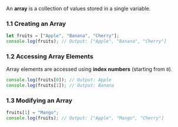 An **array** is a collection of values stored in a single variable.

### **1.1 Creating an Array**

```js
let fruits = ["Apple", "Banana", "Cherry"];
console.log(fruits); // Output: ["Apple", "Banana", "Cherry"]
```

### **1.2 Accessing Array Elements**

Array elements are accessed using **index numbers** (starting from `0`).

```js
console.log(fruits[0]); // Output: Apple
console.log(fruits[1]); // Output: Banana
```

### **1.3 Modifying an Array**

```js
fruits[1] = "Mango"; 
console.log(fruits); // Output: ["Apple", "Mango", "Cherry"]
```
